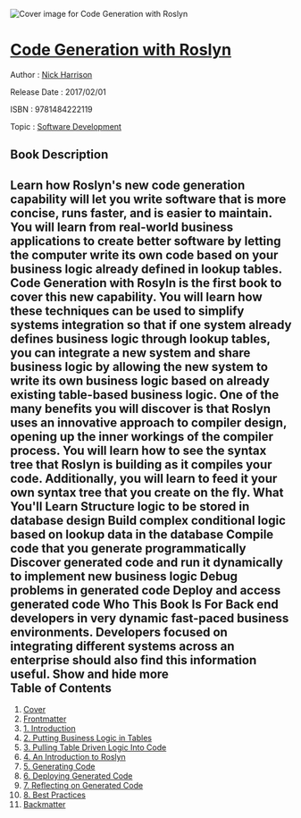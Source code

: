 ![Cover image for Code Generation with Roslyn](https://imgdetail.ebookreading.net/cover/cover/software_development/EB9781484222119.jpg)

[Code Generation with Roslyn](https://ebookreading.net/view/book/Code+Generation+with+Roslyn-EB9781484222119_1.html "Code Generation with Roslyn")
====================================================================================================================

Author : [Nick Harrison](https://ebookreading.net/search/author/Nick+Harrison)

Release Date : 2017/02/01

ISBN : 9781484222119

Topic : [Software Development](https://ebookreading.net/search/category/software-development)

Book Description
-----------------

 Learn how Roslyn's new code generation capability will let you write software that is more concise, runs faster, and is easier to maintain. You will learn from real-world business applications to create better software by letting the computer write its own code based on your business logic already defined in lookup tables.
Code Generation with Rosyln is the first book to cover this new capability. You will learn how these techniques can be used to simplify systems integration so that if one system already defines business logic through lookup tables, you can integrate a new system and share business logic by allowing the new system to write its own business logic based on already existing table-based business logic.
One of the many benefits you will discover is that Roslyn uses an innovative approach to compiler design, opening up the inner workings of the compiler process. You will learn how to see the syntax tree that Roslyn is building as it compiles your code. Additionally, you will learn to feed it your own syntax tree that you create on the fly.
What You'll Learn
Structure logic to be stored in database design
Build complex conditional logic based on lookup data in the database
Compile code that you generate programmatically
Discover generated code and run it dynamically to implement new business logic
Debug problems in generated code
Deploy and access generated code
Who This Book Is For
Back end developers in very dynamic fast-paced business environments. Developers focused on integrating different systems across an enterprise should also find this information useful.
        Show and hide more                
Table of Contents
-----------------

1. [Cover](https://ebookreading.net/view/book/Code+Generation+with+Roslyn-EB9781484222119_1.html)
1. [Frontmatter](https://ebookreading.net/view/book/Code+Generation+with+Roslyn-EB9781484222119_2.html)
1. [1. Introduction](https://ebookreading.net/view/book/Code+Generation+with+Roslyn-EB9781484222119_3.html)
1. [2. Putting Business Logic in Tables](https://ebookreading.net/view/book/Code+Generation+with+Roslyn-EB9781484222119_4.html)
1. [3. Pulling Table Driven Logic Into Code](https://ebookreading.net/view/book/Code+Generation+with+Roslyn-EB9781484222119_5.html)
1. [4. An Introduction to Roslyn](https://ebookreading.net/view/book/Code+Generation+with+Roslyn-EB9781484222119_6.html)
1. [5. Generating Code](https://ebookreading.net/view/book/Code+Generation+with+Roslyn-EB9781484222119_7.html)
1. [6. Deploying Generated Code](https://ebookreading.net/view/book/Code+Generation+with+Roslyn-EB9781484222119_8.html)
1. [7. Reflecting on Generated Code](https://ebookreading.net/view/book/Code+Generation+with+Roslyn-EB9781484222119_9.html)
1. [8. Best Practices](https://ebookreading.net/view/book/Code+Generation+with+Roslyn-EB9781484222119_10.html)
1. [Backmatter](https://ebookreading.net/view/book/Code+Generation+with+Roslyn-EB9781484222119_11.html)
